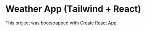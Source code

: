 # Weather App (Tailwind + React)
This project was bootstrapped with [Create React App](https://github.com/facebook/create-react-app).

